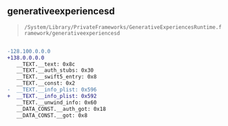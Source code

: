 ## generativeexperiencesd

> `/System/Library/PrivateFrameworks/GenerativeExperiencesRuntime.framework/generativeexperiencesd`

```diff

-128.100.0.0.0
+138.0.0.0.0
   __TEXT.__text: 0x8c
   __TEXT.__auth_stubs: 0x30
   __TEXT.__swift5_entry: 0x8
   __TEXT.__const: 0x2
-  __TEXT.__info_plist: 0x596
+  __TEXT.__info_plist: 0x592
   __TEXT.__unwind_info: 0x60
   __DATA_CONST.__auth_got: 0x18
   __DATA_CONST.__got: 0x8

```
